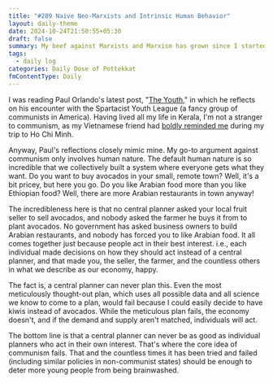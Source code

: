 ```yaml
---
title: "#289 Naive Neo-Marxists and Intrinsic Human Behavior"
layout: daily-theme
date: 2024-10-24T21:50:55+05:30
draft: false
summary: My beef against Marxists and Marxism has grown since I started learning economics.
tags:
  - daily log
categories: Daily Dose of Pottekkat
fmContentType: Daily
---
```


I was reading Paul Orlando's latest post, "[The Youth](https://unintendedconsequenc.es/the-youth/)," in which he reflects on his encounter with the Spartacist Youth League (a fancy group of communists in America). Having lived all my life in Kerala, I'm not a stranger to communism, as my Vietnamese friend had [boldly reminded me](/dailies/14-2-24-welcome-my-communist-brother/) during my trip to Ho Chi Minh.

Anyway, Paul's reflections closely mimic mine. My go-to argument against communism only involves human nature. The default human nature is so incredible that we collectively built a system where everyone gets what they want. Do you want to buy avocados in your small, remote town? Well, it's a bit pricey, but here you go. Do you like Arabian food more than you like Ethiopian food? Well, there are more Arabian restaurants in town anyway!

The incredibleness here is that no central planner asked your local fruit seller to sell avocados, and nobody asked the farmer he buys it from to plant avocados. No government has asked business owners to build Arabian restaurants, and nobody has forced you to like Arabian food. It all comes together just because people act in their best interest. i.e., each individual made decisions on how they should act instead of a central planner, and that made you, the seller, the farmer, and the countless others in what we describe as our economy, happy.

The fact is, a central planner can never plan this. Even the most meticulously thought-out plan, which uses all possible data and all science we know to come to a plan, would fail because I could easily decide to have kiwis instead of avocados. While the meticulous plan fails, the economy doesn't, and if the demand and supply aren't matched, individuals will act.

The bottom line is that a central planner can never be as good as individual planners who act in their own interest. That's where the core idea of communism fails. That and the countless times it has been tried and failed (including similar policies in non-communist states) should be enough to deter more young people from being brainwashed.
